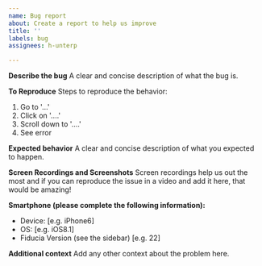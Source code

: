 ```yaml
---
name: Bug report
about: Create a report to help us improve
title: ''
labels: bug
assignees: h-unterp

---
```


**Describe the bug**
A clear and concise description of what the bug is.

**To Reproduce**
Steps to reproduce the behavior:
1. Go to '...'
2. Click on '....'
3. Scroll down to '....'
4. See error

**Expected behavior**
A clear and concise description of what you expected to happen.

**Screen Recordings and Screenshots**
Screen recordings help us out the most and if you can reproduce the issue in a video and add it here, that would be amazing! 

**Smartphone (please complete the following information):**
 - Device: [e.g. iPhone6]
 - OS: [e.g. iOS8.1]
 - Fiducia Version (see the sidebar) [e.g. 22]

**Additional context**
Add any other context about the problem here.
